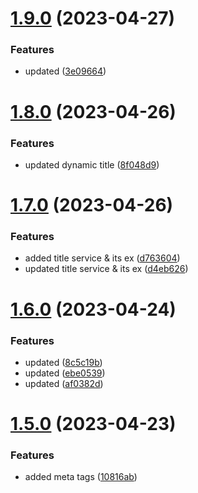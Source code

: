 # [1.9.0](https://github.com/manthanank/learn-angular/compare/v1.8.0...v1.9.0) (2023-04-27)


### Features

* updated ([3e09664](https://github.com/manthanank/learn-angular/commit/3e096645aef009d823f03ebac28200cdc2aec1b2))



# [1.8.0](https://github.com/manthanank/learn-angular/compare/v1.7.0...v1.8.0) (2023-04-26)


### Features

* updated dynamic title ([8f048d9](https://github.com/manthanank/learn-angular/commit/8f048d9a58bb92c1a30cd0e924d887fdc89d6960))



# [1.7.0](https://github.com/manthanank/learn-angular/compare/v1.6.0...v1.7.0) (2023-04-26)


### Features

* added title service & its ex ([d763604](https://github.com/manthanank/learn-angular/commit/d763604930e175a2e4af68e4a7f560143362cf01))
* updated title service & its ex ([d4eb626](https://github.com/manthanank/learn-angular/commit/d4eb626f888f939fadefce3a129e120545a32274))



# [1.6.0](https://github.com/manthanank/learn-angular/compare/v1.5.0...v1.6.0) (2023-04-24)


### Features

* updated ([8c5c19b](https://github.com/manthanank/learn-angular/commit/8c5c19b5c3f2c1908df236283d3609bf845a3309))
* updated ([ebe0539](https://github.com/manthanank/learn-angular/commit/ebe053994e4d45c2203329b8f40b7c53441d6500))
* updated ([af0382d](https://github.com/manthanank/learn-angular/commit/af0382ddbebe85e7cd47fa40159b4e9880037794))



# [1.5.0](https://github.com/manthanank/learn-angular/compare/v1.4.0...v1.5.0) (2023-04-23)


### Features

* added meta tags ([10816ab](https://github.com/manthanank/learn-angular/commit/10816abc28bb8cdeef5821cd45314f19287791d5))



